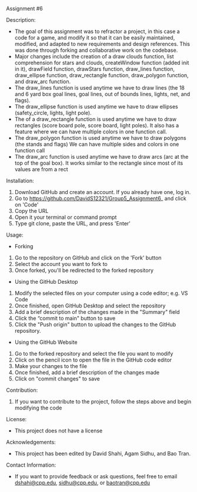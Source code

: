 Assignment #6

Description:
- The goal of this assignment was to refractor a project, in this case a code for a game, and modify it so that it can be easily maintained, modified, and adapted to new requirements and design references. This was done through forking and collaborative work on the codebase. 
- Major changes include the creation of a draw clouds function, list comprehension for stars and clouds, createWindow function (added init in it), drawField function, drawStars function, draw_lines function, draw_ellipse function, draw_rectangle function, draw_polygon function, and draw_arc function. 
- The draw_lines function is used anytime we have to draw lines (the 18 and 6 yard box goal lines, goal lines, out of bounds lines, lights, net, and flags).
- The draw_ellipse function is used anytime we have to draw ellipses (safety_circle, lights, light pole).
- The of a draw_rectangle function is used anytime we have to draw rectangles (score board pole, score board, light poles). It also has a feature where we can have multiple colors in one function call.
- The draw_polygon function is used anytime we have to draw polygons (the stands and flags) We can have multiple sides and colors in one function call
- The draw_arc function is used anytime we have to draw arcs (arc at the top of the goal box). It works similar to the rectangle since most of its values are from a rect
 
Installation:
1. Download GitHub and create an account. If you already have one, log in.
2. Go to https://github.com/DavidS12321/Group5_Assignment6_ and click on 'Code'
3. Copy the URL 
4. Open it your terminal or command prompt
5. Type git clone, paste the URL, and press 'Enter'
 
Usage:
- Forking
1. Go to the repository on GitHub and click on the 'Fork' button
2. Select the account you want to fork to  
3. Once forked, you'll be redirected to the forked repository 

- Using the GitHub Desktop
1. Modify the selected files on your computer using a code editor; e.g. VS Code
2. Once finished, open GitHub Desktop and select the repository
3. Add a brief description of the changes made in the "Summary" field
4. Click the “commit to main" button to save 
5. Click the "Push origin" button to upload the changes to the GitHub repository.

- Using the GitHub Website
1. Go to the forked repository and select the file you want to modify
2. Click on the pencil icon to open the file in the GitHub code editor 
3. Make your changes to the file
4. Once finished, add a brief description of the changes made 
5. Click on "commit changes" to save

Contribution: 
1. If you want to contribute to the project, follow the steps above and begin modifying the code

License:
- This project does not have a license

Acknowledgements: 
- This project has been edited by David Shahi, Agam Sidhu, and Bao Tran.

Contact Information: 
- If you want to provide feedback or ask questions, feel free to email dshahi@cpp.edu, sidhu@cpp.edu, or baotran@cpp.edu
